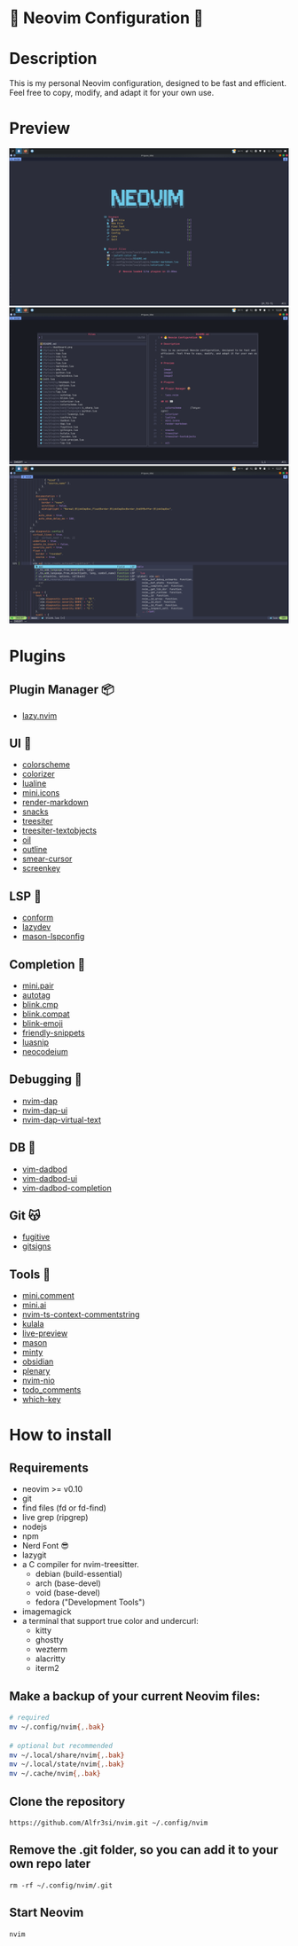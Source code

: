 # 🐣 Neovim Configuration 🐤

# Description

This is my personal Neovim configuration, designed to be fast and efficient. Feel free to copy, modify, and adapt it for your own use.

# Preview

![image](assets/dashboard.png)
![image2](assets/config.png)
![image2](assets/code.png)

# Plugins

## Plugin Manager 📦

- [lazy.nvim ](https://github.com/folke/lazy.nvim)

## UI 👀

- [colorscheme](https://github.com/sainnhe/sonokai/tree/master)
- [colorizer](https://github.com/norcalli/nvim-colorizer.lua)
- [lualine](https://github.com/nvim-lualine/lualine.nvim)
- [mini.icons](https://github.com/echasnovski/mini.icons)
- [render-markdown](https://github.com/MeanderingProgrammer/render-markdown.nvim)
- [snacks](https://github.com/folke/snacks.nvim)
- [treesiter](https://github.com/nvim-treesitter/nvim-treesitter)
- [treesiter-textobjects](https://github.com/nvim-treesitter/nvim-treesitter-textobjects)
- [oil](https://github.com/stevearc/oil.nvim?tab=readme-ov-file#requirements)
- [outline](https://github.com/hedyhli/outline.nvim)
- [smear-cursor](https://github.com/sphamba/smear-cursor.nvim)
- [screenkey](https://github.com/NStefan002/screenkey.nvim)

## LSP 📂

- [conform](https://github.com/stevearc/conform.nvim)
- [lazydev](https://github.com/folke/lazydev.nvim)
- [mason-lspconfig](https://github.com/mason-org/mason-lspconfig.nvim)

## Completion 🤖

- [mini.pair](https://github.com/echasnovski/mini.pairs)
- [autotag](https://github.com/windwp/nvim-ts-autotag)
- [blink.cmp](https://github.com/saghen/blink.cmp)
- [blink.compat](https://github.com/Saghen/blink.compat)
- [blink-emoji](https://github.com/moyiz/blink-emoji.nvim)
- [friendly-snippets](https://github.com/rafamadriz/friendly-snippets)
- [luasnip](https://github.com/L3MON4D3/LuaSnip)
- [neocodeium](https://github.com/monkoose/neocodeium)

## Debugging 🐞

- [nvim-dap](https://github.com/mfussenegger/nvim-dap)
- [nvim-dap-ui](https://github.com/rcarriga/nvim-dap-ui)
- [nvim-dap-virtual-text](https://github.com/theHamsta/nvim-dap-virtual-text)

## DB 📑

- [vim-dadbod](https://github.com/tpope/vim-dadbod)
- [vim-dadbod-ui](https://github.com/kristijanhusak/vim-dadbod-ui)
- [vim-dadbod-completion](https://github.com/kristijanhusak/vim-dadbod-completion)

## Git 😽

- [fugitive](https://github.com/tpope/vim-fugitive)
- [gitsigns](https://github.com/lewis6991/gitsigns.nvim)

## Tools 🧰

- [mini.comment](https://github.com/echasnovski/mini.comment)
- [mini.ai](https://github.com/echasnovski/mini.ai)
- [nvim-ts-context-commentstring](https://github.com/JoosepAlviste/nvim-ts-context-commentstring)
- [kulala](https://github.com/mistweaverco/kulala.nvim)
- [live-preview](https://github.com/brianhuster/live-preview.nvim)
- [mason](https://github.com/mason-org/mason.nvim)
- [minty](https://github.com/nvzone/minty)
- [obsidian](https://github.com/epwalsh/obsidian.nvim)
- [plenary](https://github.com/nvim-lua/plenary.nvim)
- [nvim-nio](https://github.com/nvim-neotest/nvim-nio)
- [todo_comments](https://github.com/folke/todo-comments.nvim)
- [which-key](https://github.com/folke/which-key.nvim)

# How to install

## Requirements

- neovim >= v0.10
- git
- find files (fd or fd-find)
- live grep (ripgrep)
- nodejs
- npm
- Nerd Font 😎
- lazygit
- a C compiler for nvim-treesitter.
  - debian (build-essential)
  - arch (base-devel)
  - void (base-devel)
  - fedora ("Development Tools")
- imagemagick
- a terminal that support true color and undercurl:
  - kitty
  - ghostty
  - wezterm
  - alacritty
  - iterm2

## Make a backup of your current Neovim files:

```bash
# required
mv ~/.config/nvim{,.bak}

# optional but recommended
mv ~/.local/share/nvim{,.bak}
mv ~/.local/state/nvim{,.bak}
mv ~/.cache/nvim{,.bak}
```

## Clone the repository

    https://github.com/Alfr3si/nvim.git ~/.config/nvim

## Remove the .git folder, so you can add it to your own repo later

    rm -rf ~/.config/nvim/.git

## Start Neovim

    nvim
